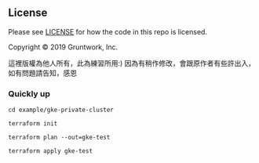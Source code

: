 ## License

Please see [LICENSE](https://github.com/gruntwork-io/terraform-google-gke/blob/master/LICENSE) for how the code in this
repo is licensed.

Copyright &copy; 2019 Gruntwork, Inc.

這裡版權為他人所有，此為練習所用:)
因為有稍作修改，會跟原作者有些許出入，如有問題請告知，感恩

### Quickly up

```
cd example/gke-private-cluster

terraform init

terraform plan --out=gke-test

terraform apply gke-test
```

